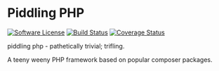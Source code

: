 # Piddling PHP

[![Software License](https://img.shields.io/badge/license-MIT-brightgreen.svg?style=flat-square)](LICENSE.md)
[![Build Status](https://travis-ci.org/bagwaa/piddling-php.svg?branch=develop)](https://travis-ci.org/bagwaa/piddling-php)
[![Coverage Status](https://coveralls.io/repos/bagwaa/piddling-php/badge.svg?branch=master)](https://coveralls.io/r/bagwaa/piddling-php?branch=master)

piddling php - pathetically trivial; trifling.

A teeny weeny PHP framework based on popular composer packages.
